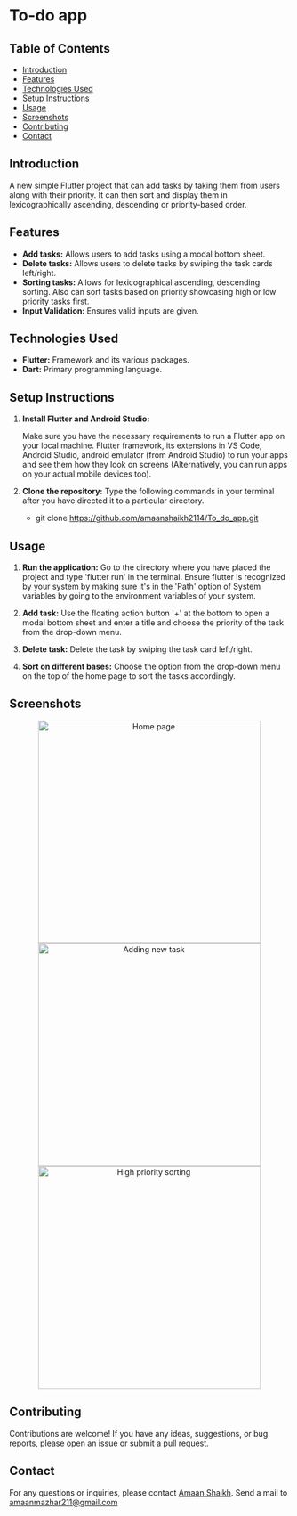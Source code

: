 # To-do app

## Table of Contents
- [Introduction](#introduction)
- [Features](#features)
- [Technologies Used](#technologies-used)
- [Setup Instructions](#setup-instructions)
- [Usage](#usage)
- [Screenshots](#screenshots)
- [Contributing](#contributing)
- [Contact](#contact)

## Introduction
A new simple Flutter project that can add tasks by taking them from users along with their priority. It can then sort and display them in lexicographically ascending, descending or priority-based order.

## Features
- **Add tasks:** Allows users to add tasks using a modal bottom sheet.
- **Delete tasks:** Allows users to delete tasks by swiping the task cards left/right.
- **Sorting tasks:** Allows for lexicographical ascending, descending sorting. Also can sort tasks based on priority showcasing high or low priority tasks first.
- **Input Validation:** Ensures valid inputs are given.

## Technologies Used
- **Flutter:** Framework and its various packages.
- **Dart:** Primary programming language.

## Setup Instructions
1. **Install Flutter and Android Studio:**
    
    Make sure you have the necessary requirements to run a Flutter app on your local machine. Flutter framework, its extensions in VS Code, Android Studio, android emulator (from Android Studio) to run your apps and see them how they look on screens (Alternatively, you can run apps on your actual mobile devices too).

2. **Clone the repository:**
   Type the following commands in your terminal after you have directed it to a particular directory.
   
   - git clone https://github.com/amaanshaikh2114/To_do_app.git
    

## Usage
1. **Run the application:**
    Go to the directory where you have placed the project and type 'flutter run' in the terminal. Ensure flutter is recognized by your system by making sure it's in the 'Path' option of System variables by going to the environment variables of your system.
    

2. **Add task:**
    Use the floating action button '+' at the bottom to open a modal bottom sheet and enter a title and choose the priority of the task from the drop-down menu.

3. **Delete task:**
    Delete the task by swiping the task card left/right.

4. **Sort on different bases:**
    Choose the option from the drop-down menu on the top of the home page to sort the tasks accordingly.

## Screenshots
<p align="center">
  <img src="screenshots/home_page.png" alt="Home page" width="400"/>
  <img src="screenshots/new_task_page.png" alt="Adding new task" width="400"/>
  <img src="screenshots/high_priority_ordering.png" alt="High priority sorting" width="400"/>
</p>

## Contributing
Contributions are welcome! If you have any ideas, suggestions, or bug reports, please open an issue or submit a pull request.

## Contact
For any questions or inquiries, please contact [Amaan Shaikh](mailto:amaanmazhar211@gmail.com). Send a mail to amaanmazhar211@gmail.com
